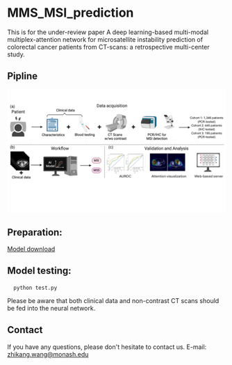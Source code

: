 # MMS_MSI_prediction
This is for the under-review paper A deep learning-based multi-modal multiplex-attention network for microsatellite instability prediction of colorectal cancer patients from CT-scans: a retrospective multi-center study.

## Pipline
<div align="center">
  <img src="Fig1.pdf">
 </div>
 
## Preparation:
[Model download](https://drive.google.com/drive/folders/1PgS-RvmZ7sQ68YW03R1ZYynX5gXPI1Dn?usp=sharing)

## Model testing:
 ~~~~~~~~~~~~~~~~~~
   python test.py
 ~~~~~~~~~~~~~~~~~~
Please be aware that both clinical data and non-contrast CT scans should be fed into the neural network. 

## Contact
If you have any questions, please don't hesitate to contact us. E-mail: [zhikang.wang@monash.edu](zhikang.wang@monash.edu) 
